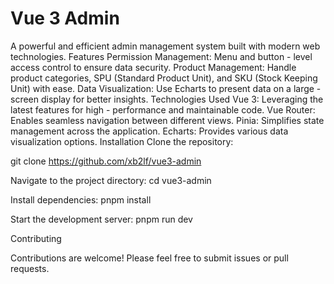 # Vue 3 Admin

A powerful and efficient admin management system built with modern web technologies.
Features
Permission Management: Menu and button - level access control to ensure data security.
Product Management: Handle product categories, SPU (Standard Product Unit), and SKU (Stock Keeping Unit) with ease.
Data Visualization: Use Echarts to present data on a large - screen display for better insights.
Technologies Used
Vue 3: Leveraging the latest features for high - performance and maintainable code.
Vue Router: Enables seamless navigation between different views.
Pinia: Simplifies state management across the application.
Echarts: Provides various data visualization options.
Installation
Clone the repository:

git clone <https://github.com/xb2lf/vue3-admin>

Navigate to the project directory:
cd vue3-admin

Install dependencies:
pnpm install

Start the development server:
pnpm run dev

Contributing

Contributions are welcome! Please feel free to submit issues or pull requests.